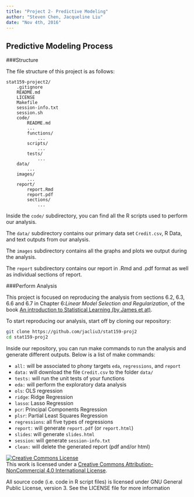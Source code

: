```yaml
---
title: "Project 2- Predictive Modeling"
author: "Steven Chen, Jacqueline Liu"
date: "Nov 4th, 2016"
---
```

## Predictive Modeling Process

###Structure 

The file structure of this project is as follows:

```
stat159-project2/
	.gitignore
	README.md
	LICENSE
	Makefile
	session-info.txt
	session.sh                    
	code/
		README.md
	  	...
	  	functions/
	  		...
	  	scripts/
	  		...
	  	tests/
	  		...
	data/
		...
	images/
		...
	report/
		report.Rmd
		report.pdf
		sections/
			...
```

Inside the `code/` subdirectory, you can find all the R scripts used to perform our analysis.

The `data/` subdirectory contains our primary data set `Credit.csv`, R Data, and text outputs from our analysis.

The `images` subdirectory contains all the graphs and plots we output during the analysis.

The `report` subdirectory contains our report in .Rmd and .pdf format as well as individual sections of report.

###Perform Analysis

This project is focused on reproducing the analysis from sections 6.2, 6.3, 6.6 and 6.7 in Chapter 6:_Linear Model Selection and Regularization_, of the book [An introduction to Statistical Learning (by James et at)](http://www-bcf.usc.edu/~gareth/ISL/).


To start reproducing our analysis, start off by cloning our repository:

```bash
git clone https://github.com/jacliu3/stat159-proj2
cd stat159-proj2
```

Inside our repository, you can run make commands to run the analysis and generate different outputs. Below is a list of make commands:

- `all:` will be associated to phony targets `eda`, `regressions`, and `report`
- `data:` will download the file `Credit.csv` to the folder `data/` 
- `tests:` will run the unit tests of your functions
- `eda:` will perform the exploratory data analysis
- `ols`: OLS regression
- `ridge`: Ridge Regression
- `lasso`: Lasso Regression
- `pcr`: Principal Components Regression
- `plsr`: Partial Least Squares Regression
- `regressions`: all five types of regressions
- `report:` will generate `report.pdf` (or `report.html`)
- `slides`: will generate `slides.html`
- `session`: will generate `session-info.txt`
- `clean:` will delete the generated report (pdf and/or html)


<a rel="license" href="http://creativecommons.org/licenses/by-nc/4.0/"><img alt="Creative Commons License" style="border-width:0" src="https://i.creativecommons.org/l/by-nc/4.0/88x31.png" /></a><br />This work is licensed under a <a rel="license" href="http://creativecommons.org/licenses/by-nc/4.0/">Creative Commons Attribution-NonCommercial 4.0 International License</a>. 

All source code (i.e. code in R script files) is licensed under GNU General Public License, version 3. See the LICENSE file for more information
